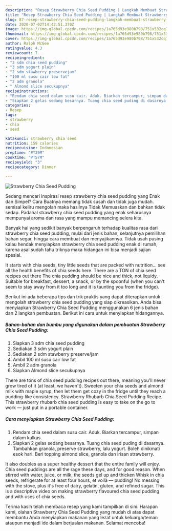 ```yaml
---
description: "Resep Strawberry Chia Seed Pudding | Langkah Membuat Strawberry Chia Seed Pudding Yang Lezat"
title: "Resep Strawberry Chia Seed Pudding | Langkah Membuat Strawberry Chia Seed Pudding Yang Lezat"
slug: 87-resep-strawberry-chia-seed-pudding-langkah-membuat-strawberry-chia-seed-pudding-yang-lezat
date: 2020-07-02T14:42:51.370Z
image: https://img-global.cpcdn.com/recipes/1a765d93e980b798/751x532cq70/strawberry-chia-seed-pudding-foto-resep-utama.jpg
thumbnail: https://img-global.cpcdn.com/recipes/1a765d93e980b798/751x532cq70/strawberry-chia-seed-pudding-foto-resep-utama.jpg
cover: https://img-global.cpcdn.com/recipes/1a765d93e980b798/751x532cq70/strawberry-chia-seed-pudding-foto-resep-utama.jpg
author: Ralph McGee
ratingvalue: 4.3
reviewcount: 7
recipeingredient:
- "3 sdm chia seed pudding"
- "3 sdm yogurt plain"
- "2 sdm stawberry preservejam"
- "100 ml susu cair low fat"
- "2 adm granola"
- " Almond slice secukupnya"
recipeinstructions:
- "Rendam chia seed dalam susu cair. Aduk. Biarkan tercampur, simpan dalam kulkas."
- "Siapkan 2 gelas sedang besarnya. Tuang chia seed puding di dasarnya. Tambahkan granola, preserve strawberry, lalu yogurt. Boleh dinikmati esok hari. Beri topping almond slice, granola dan irisan strawberry."
categories:
- Resep
tags:
- strawberry
- chia
- seed

katakunci: strawberry chia seed 
nutrition: 159 calories
recipecuisine: Indonesian
preptime: "PT39M"
cooktime: "PT57M"
recipeyield: "3"
recipecategory: Dinner

---
```



![Strawberry Chia Seed Pudding](https://img-global.cpcdn.com/recipes/1a765d93e980b798/751x532cq70/strawberry-chia-seed-pudding-foto-resep-utama.jpg)

Sedang mencari inspirasi resep strawberry chia seed pudding yang Enak dan Simpel? Cara Buatnya memang tidak susah dan tidak juga mudah. semisal keliru mengolah maka hasilnya Tidak Memuaskan dan bahkan tidak sedap. Padahal strawberry chia seed pudding yang enak seharusnya mempunyai aroma dan rasa yang mampu memancing selera kita.

Banyak hal yang sedikit banyak berpengaruh terhadap kualitas rasa dari strawberry chia seed pudding, mulai dari jenis bahan, selanjutnya pemilihan bahan segar, hingga cara membuat dan menyajikannya. Tidak usah pusing kalau hendak menyiapkan strawberry chia seed pudding enak di rumah, karena asal sudah tahu triknya maka hidangan ini bisa menjadi sajian spesial.

It starts with chia seeds, tiny little seeds that are packed with nutrition… see all the health benefits of chia seeds here. There are a TON of chia seed recipes out there The chia pudding should be nice and thick, not liquidy. Suitable for breakfast, dessert, a snack, or by the spoonful (when you can&#39;t seem to stay away from it too long and it is taunting you from the fridge).


Berikut ini ada beberapa tips dan trik praktis yang dapat diterapkan untuk mengolah strawberry chia seed pudding yang siap dikreasikan. Anda bisa menyiapkan Strawberry Chia Seed Pudding menggunakan 6 jenis bahan dan 2 langkah pembuatan. Berikut ini cara untuk menyiapkan hidangannya.

<!--inarticleads1-->

##### Bahan-bahan dan bumbu yang digunakan dalam pembuatan Strawberry Chia Seed Pudding:

1. Siapkan 3 sdm chia seed pudding
1. Sediakan 3 sdm yogurt plain
1. Sediakan 2 sdm stawberry preserve/jam
1. Ambil 100 ml susu cair low fat
1. Ambil 2 adm granola
1. Siapkan  Almond slice secukupnya


There are tons of chia seed pudding recipes out there, meaning you&#39;ll never grow tired of it (at least, we haven&#39;t). Sweeten your chia seeds and almond milk with maple syrup, then let them get cozy in the fridge until they reach a pudding-like consistency. Strawberry Rhubarb Chia Seed Pudding Recipe. This strawberry rhubarb chia seed pudding is easy to take on the go to work — just put in a portable container. 

<!--inarticleads2-->

##### Cara menyiapkan Strawberry Chia Seed Pudding:

1. Rendam chia seed dalam susu cair. Aduk. Biarkan tercampur, simpan dalam kulkas.
1. Siapkan 2 gelas sedang besarnya. Tuang chia seed puding di dasarnya. Tambahkan granola, preserve strawberry, lalu yogurt. Boleh dinikmati esok hari. Beri topping almond slice, granola dan irisan strawberry.


It also doubles as a super healthy dessert that the entire family will enjoy. Chia seed puddings are all the rage these days, and for good reason. When stirred with water, juice, or milk, the seeds gel up and thicken Whisk in chia seeds, refrigerate for at least four hours, et voilà — pudding! No messing with the stove, plus it&#39;s free of dairy, gelatin, gluten, and refined sugar. This is a descriptive video on making strawberry flavoured chia seed pudding and with uses of chia seeds. 

Terima kasih telah membaca resep yang kami tampilkan di sini. Harapan kami, olahan Strawberry Chia Seed Pudding yang mudah di atas dapat membantu Anda menyiapkan makanan yang lezat untuk keluarga/teman ataupun menjadi ide dalam berjualan makanan. Selamat mencoba!
